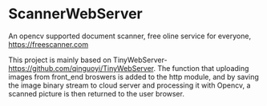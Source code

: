 # ScannerWebServer
An opencv supported document scanner, free oline service for everyone, https://freescanner.com



This project is mainly based on TinyWebServer-https://github.com/qinguoyi/TinyWebServer.
The function that uploading images from front_end broswers is added to the http module,
and by saving the image binary stream to cloud server and processing it with Opencv,
a scanned picture is then returned to the user browser.
